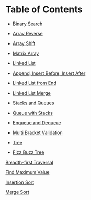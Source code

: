 # Table of Contents
<!-- 1 -->
- [Binary Search](challenges/array_binary_search/README.md)
<!-- 2 -->
- [Array Reverse](challenges/array_reverse/README.md)
<!-- 3 -->
- [Array Shift](challenges/array-shift/README.md)
<!-- 4 -->
- [Matrix Array](challenges/matrix_array/README.md)
<!-- 5 -->
- [Linked List](data_structures/linked_list/README.md)
<!-- 6 -->
- [Append, Insert Before, Insert After](data_structures/linked_list/README.md)
<!-- 7 -->
- [Linked List from End](data_structures/linked_list/README.md)
<!-- 8 -->
- [Linked List Merge](challenges/ll_merge/README.md)
<!-- 9 Peer whiteboard interview -->
<!-- 10 -->
- [Stacks and Queues](data_structures/stacks_and_queues/README.md)
<!-- 11 -->
- [Queue with Stacks](challenges/queue_with_stacks/README.md)
<!-- 12 -->
- [Enqueue and Dequeue](challenges/fifo_animal_shelter/README.md)
<!-- 13 -->
- [Multi Bracket Validation](challenges/multi_bracket_validation/README.md)
<!-- 14 Peer Whiteboard interview that was not required -->
<!-- 15 -->
- [Tree](data_structures/tree/README.md)
<!-- 16 -->
- [Fizz Buzz Tree](challenges/fizz_buzz_tree/README.md)
<!-- 17 -->
[Breadth-first Traversal](challenges/breadth_first_traversal/README.md)
<!-- 18 -->
[Find Maximum Value](challenges/find_maximum_value/README.md)
<!-- 26 -->
[Insertion Sort](challenges/insertion_sort/README.md)
<!-- 27 -->
[Merge Sort](challenges/merge_sort/README.md)
